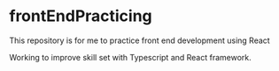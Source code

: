 # frontEndPracticing
This repository is for me to practice front end development using React

Working to improve skill set with Typescript and React framework. 
